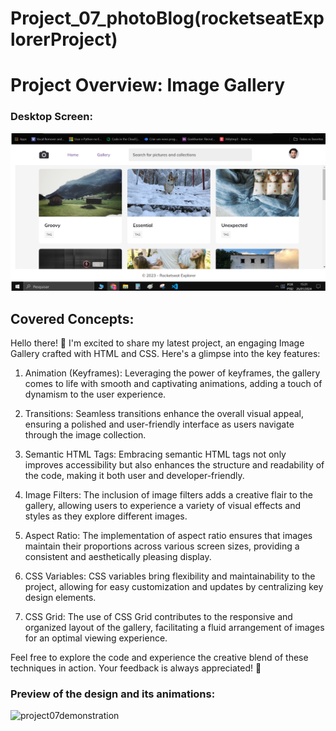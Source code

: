 # Project_07_photoBlog(rocketseatExplorerProject)

# Project Overview: Image Gallery

### Desktop Screen:
![Project06_desktop_screen](https://github.com/Felipevhm/html-css-js-react-node/blob/main/Project_07_photoBlog_(rocketseatExplorerProject)/preview/preview_photoblog.png)

## Covered Concepts:
Hello there! 👋 I'm excited to share my latest project, an engaging Image Gallery crafted with HTML and CSS. Here's a glimpse into the key features:

1. Animation (Keyframes):
Leveraging the power of keyframes, the gallery comes to life with smooth and captivating animations, adding a touch of dynamism to the user experience.

2. Transitions:
Seamless transitions enhance the overall visual appeal, ensuring a polished and user-friendly interface as users navigate through the image collection.

3. Semantic HTML Tags:
Embracing semantic HTML tags not only improves accessibility but also enhances the structure and readability of the code, making it both user and developer-friendly.

4. Image Filters:
The inclusion of image filters adds a creative flair to the gallery, allowing users to experience a variety of visual effects and styles as they explore different images.

5. Aspect Ratio:
The implementation of aspect ratio ensures that images maintain their proportions across various screen sizes, providing a consistent and aesthetically pleasing display.

6. CSS Variables:
CSS variables bring flexibility and maintainability to the project, allowing for easy customization and updates by centralizing key design elements.

7. CSS Grid:
The use of CSS Grid contributes to the responsive and organized layout of the gallery, facilitating a fluid arrangement of images for an optimal viewing experience.

Feel free to explore the code and experience the creative blend of these techniques in action. Your feedback is always appreciated! 🚀


### Preview of the design and its animations:
![project07demonstration](https://github.com/Felipevhm/html-css-js-react-node/blob/main/Project_07_photoBlog_(rocketseatExplorerProject)/preview/preview_photoblog.gif)

